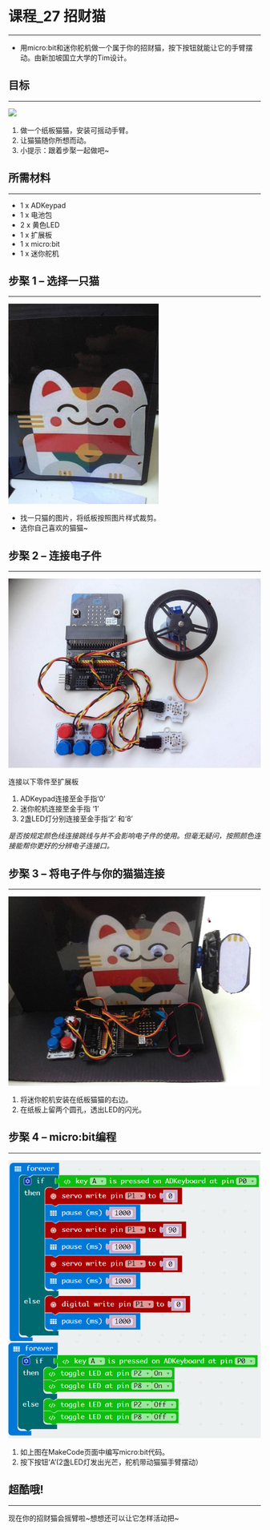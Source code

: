 
# 课程_27 招财猫
---
- 用micro:bit和迷你舵机做一个属于你的招财猫，按下按钮就能让它的手臂摆动。由新加坡国立大学的Tim设计。



## 目标
---

![](./images/IduYkyz.gif)


 1. 做一个纸板猫猫，安装可摇动手臂。
 2. 让猫猫随你所想而动。
 3. 小提示：跟着步棸一起做吧~ 
 
           
    
## 所需材料
---
- 1 x ADKeypad
- 1 x 电池包
- 2 x 黄色LED
- 1 x 扩展板
- 1 x micro:bit
- 1 x 迷你舵机


## 步棸 1 – 选择一只猫
---

![](./images/ujaWK5w.jpg)

- 找一只猫的图片，将纸板按照图片样式裁剪。
- 选你自己喜欢的猫猫~

## 步棸 2 – 连接电子件
---

![](./images/cTOOFfU.jpg)

连接以下零件至扩展板

1. ADKeypad连接至金手指‘0’
2. 迷你舵机连接至金手指 ‘1’
3. 2盏LED灯分别连接至金手指‘2’ 和‘8’

*是否按规定颜色线连接跳线与并不会影响电子件的使用。但毫无疑问，按照颜色连接能帮你更好的分辨电子连接口。*

## 步棸 3 – 将电子件与你的猫猫连接
---

![](./images/hxcVuc4.jpg)


1. 将迷你舵机安装在纸板猫猫的右边。
2. 在纸板上留两个圆孔，透出LED的闪光。


## 步棸 4 – micro:bit编程
---

![](./images/HINCWOv.png)


1. 如上图在MakeCode页面中编写micro:bit代码。
2. 按下按钮‘A’(2盏LED灯发出光芒，舵机带动猫猫手臂摆动）



## 超酷哦!
---

现在你的招财猫会摇臂啦~想想还可以让它怎样活动把~ 

